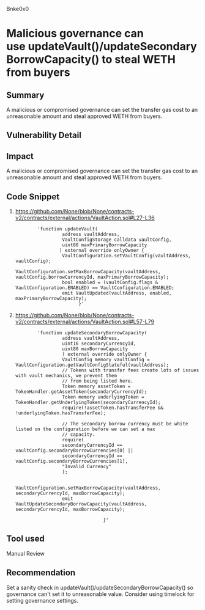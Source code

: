 Bnke0x0
# Malicious governance can use updateVault()/updateSecondaryBorrowCapacity() to steal WETH from buyers

## Summary
A malicious or compromised governance can set the transfer gas cost to an unreasonable amount and steal approved WETH from buyers.

## Vulnerability Detail

## Impact
A malicious or compromised governance can set the transfer gas cost to an unreasonable amount and steal approved WETH from buyers.

## Code Snippet
1. https://github.com/None/blob/None/contracts-v2/contracts/external/actions/VaultAction.sol#L27-L36

               'function updateVault(
                        address vaultAddress,
                        VaultConfigStorage calldata vaultConfig,
                        uint80 maxPrimaryBorrowCapacity
                       ) external override onlyOwner {
                        VaultConfiguration.setVaultConfig(vaultAddress, vaultConfig);
                        VaultConfiguration.setMaxBorrowCapacity(vaultAddress, vaultConfig.borrowCurrencyId, maxPrimaryBorrowCapacity);
                        bool enabled = (vaultConfig.flags & VaultConfiguration.ENABLED) == VaultConfiguration.ENABLED;
                        emit VaultUpdated(vaultAddress, enabled, maxPrimaryBorrowCapacity);
                              }'

1. https://github.com/None/blob/None/contracts-v2/contracts/external/actions/VaultAction.sol#L57-L79

               'function updateSecondaryBorrowCapacity(
                        address vaultAddress,
                        uint16 secondaryCurrencyId,
                        uint80 maxBorrowCapacity
                        ) external override onlyOwner {
                        VaultConfig memory vaultConfig = VaultConfiguration.getVaultConfigStateful(vaultAddress);
                        // Tokens with transfer fees create lots of issues with vault mechanics, we prevent them
                        // from being listed here.
                        Token memory assetToken = TokenHandler.getAssetToken(secondaryCurrencyId);
                        Token memory underlyingToken = TokenHandler.getUnderlyingToken(secondaryCurrencyId);
                        require(!assetToken.hasTransferFee && !underlyingToken.hasTransferFee); 

                        // The secondary borrow currency must be white listed on the configuration before we can set a max
                        // capacity.
                        require(
                        secondaryCurrencyId == vaultConfig.secondaryBorrowCurrencies[0] ||
                        secondaryCurrencyId == vaultConfig.secondaryBorrowCurrencies[1],
                        "Invalid Currency"
                        );

                        VaultConfiguration.setMaxBorrowCapacity(vaultAddress, secondaryCurrencyId, maxBorrowCapacity);
                        emit VaultUpdateSecondaryBorrowCapacity(vaultAddress, secondaryCurrencyId, maxBorrowCapacity);

                                       }'

## Tool used
Manual Review

## Recommendation
Set a sanity check in updateVault()/updateSecondaryBorrowCapacity() so governance can't set it to unreasonable value. Consider using timelock for setting governance settings.